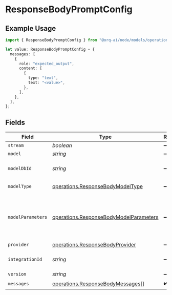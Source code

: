 # ResponseBodyPromptConfig

## Example Usage

```typescript
import { ResponseBodyPromptConfig } from "@orq-ai/node/models/operations";

let value: ResponseBodyPromptConfig = {
  messages: [
    {
      role: "expected_output",
      content: [
        {
          type: "text",
          text: "<value>",
        },
      ],
    },
  ],
};
```

## Fields

| Field                                                                                            | Type                                                                                             | Required                                                                                         | Description                                                                                      |
| ------------------------------------------------------------------------------------------------ | ------------------------------------------------------------------------------------------------ | ------------------------------------------------------------------------------------------------ | ------------------------------------------------------------------------------------------------ |
| `stream`                                                                                         | *boolean*                                                                                        | :heavy_minus_sign:                                                                               | N/A                                                                                              |
| `model`                                                                                          | *string*                                                                                         | :heavy_minus_sign:                                                                               | N/A                                                                                              |
| `modelDbId`                                                                                      | *string*                                                                                         | :heavy_minus_sign:                                                                               | The id of the resource                                                                           |
| `modelType`                                                                                      | [operations.ResponseBodyModelType](../../models/operations/responsebodymodeltype.md)             | :heavy_minus_sign:                                                                               | The type of the model                                                                            |
| `modelParameters`                                                                                | [operations.ResponseBodyModelParameters](../../models/operations/responsebodymodelparameters.md) | :heavy_minus_sign:                                                                               | Model Parameters: Not all parameters apply to every model                                        |
| `provider`                                                                                       | [operations.ResponseBodyProvider](../../models/operations/responsebodyprovider.md)               | :heavy_minus_sign:                                                                               | N/A                                                                                              |
| `integrationId`                                                                                  | *string*                                                                                         | :heavy_minus_sign:                                                                               | The id of the resource                                                                           |
| `version`                                                                                        | *string*                                                                                         | :heavy_minus_sign:                                                                               | N/A                                                                                              |
| `messages`                                                                                       | [operations.ResponseBodyMessages](../../models/operations/responsebodymessages.md)[]             | :heavy_check_mark:                                                                               | N/A                                                                                              |